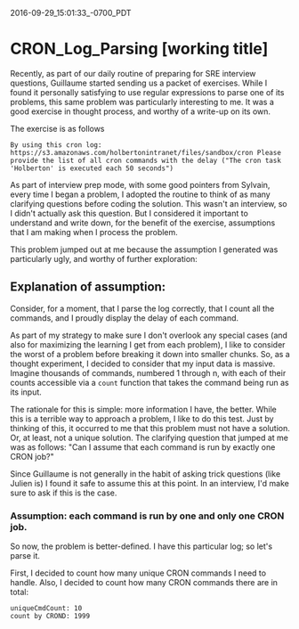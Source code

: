 2016-09-29_15:01:33_-0700_PDT
# CRON_Log_Parsing [working title]

Recently, as part of our daily routine of preparing for SRE interview
questions, Guillaume started sending us a packet of exercises. While I
found it personally satisfying to use regular expressions to parse one
of its problems, this same problem was particularly interesting to
me. It was a good exercise in thought process, and worthy of a write-up
on its own.

The exercise is as follows
```
By using this cron log:
https://s3.amazonaws.com/holbertonintranet/files/sandbox/cron Please
provide the list of all cron commands with the delay ("The cron task
'Holberton' is executed each 50 seconds")
```

As part of interview prep mode, with some good pointers from Sylvain,
every time I began a problem, I adopted the routine to think of as
many clarifying questions before coding the solution. This wasn't an
interview, so I didn't actually ask this question. But I considered it
important to understand and write down, for the benefit of the
exercise, assumptions that I am making when I process the problem.

This problem jumped out at me because the assumption I generated was
particularly ugly, and worthy of further exploration:

## Explanation of assumption:

Consider, for a moment, that I parse the log correctly, that I count
all the commands, and I proudly display the delay of each command.

As part of my strategy to make sure I don't overlook any special cases
(and also for maximizing the learning I get from each problem), I like
to consider the worst of a problem before breaking it down into
smaller chunks. So, as a thought experiment, I decided to consider
that my input data is massive. Imagine thousands of commands, numbered
1 through n, with each of their counts accessible via a `count`
function that takes the command being run as its input.

The rationale for this is simple: more information I have, the
better. While this is a terrible way to approach a problem, I like to
do this test. Just by thinking of this, it occurred to me that this
problem must not have a solution. Or, at least, not a unique
solution. The clarifying question that jumped at me was as follows: "Can I
assume that each command is run by exactly one CRON job?"

Since Guillaume is not generally in the habit of asking trick
questions (like Julien is) I found it safe to assume this at this
point. In an interview, I'd make sure to ask if this is the case.

### Assumption: each command is run by one and only one CRON job.

So now, the problem is better-defined. I have this particular log; so
let's parse it.

First, I decided to count how many unique CRON commands I need to
handle. Also, I decided to count how many CRON commands there are in
total:

```
uniqueCmdCount: 10
count by CROND: 1999
```
